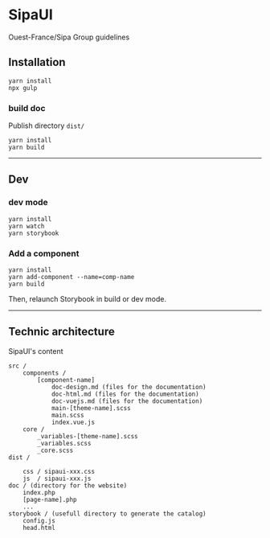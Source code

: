 # SipaUI
Ouest-France/Sipa Group guidelines

## Installation

```
yarn install
npx gulp
```

### build doc

Publish directory `dist/`

```
yarn install
yarn build
```

---

## Dev

### dev mode

```
yarn install
yarn watch
yarn storybook
```

### Add a component

```
yarn install
yarn add-component --name=comp-name
yarn build
```
Then, relaunch Storybook in build or dev mode.

---

## Technic architecture

SipaUI's content

```
src /
    components /
        [component-name]
            doc-design.md (files for the documentation)
            doc-html.md (files for the documentation)
            doc-vuejs.md (files for the documentation)
            main-[theme-name].scss
            main.scss
            index.vue.js  
    core /
        _variables-[theme-name].scss
        _variables.scss
        _core.scss  
dist /

    css / sipaui-xxx.css
    js  / sipaui-xxx.js
doc / (directory for the website)
    index.php
    [page-name].php
    ...
storybook / (usefull directory to generate the catalog)
    config.js
    head.html
```
